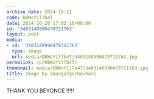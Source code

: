 ```yaml
---
archive_date: 2024-10-21
code: DBWoY1lTb4T
date: 2024-10-20 17:02:18+00:00
id: '3483148990479711763'
layout: post
media:
- id: '3483148990479711763'
  type: image
  url: media/DBWoY1lTb4T/3483148990479711763.jpg
permalink: /p/DBWoY1lTb4T/
thumbnail: media/DBWoY1lTb4T/3483148990479711763.jpg
title: Image by amargofgechechuri
---
```


THANK YOU BEYONCE !!!!!